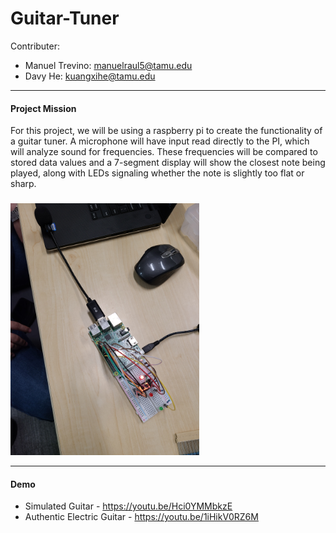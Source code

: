 # Guitar-Tuner

Contributer:

- Manuel Trevino: manuelraul5@tamu.edu
- Davy He: kuangxihe@tamu.edu

---
#### Project Mission
For this project, we will be using a raspberry pi to create the functionality of a guitar tuner. A microphone will have input read directly to the PI, which will analyze sound for frequencies. These frequencies will be compared to stored data values and a 7-segment display will show the closest note being played, along with LEDs signaling whether the note is slightly too flat or sharp.

###

<img src="/images/Guitar_2.jpg" width="302" height="403" >

---
#### Demo
- Simulated Guitar - https://youtu.be/Hci0YMMbkzE 
- Authentic Electric Guitar - https://youtu.be/1iHikV0RZ6M

